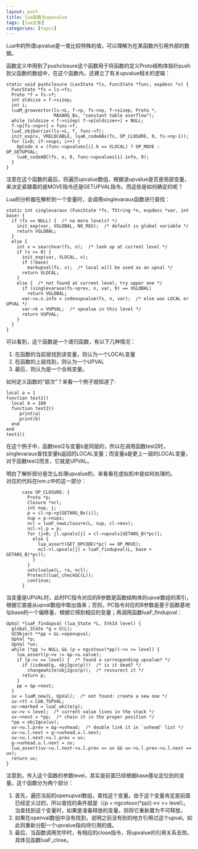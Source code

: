 ```yaml
---
layout: post
title: lua函数与upavalue 
tags: [lua文章]
categories: [topic]
---
```

<p>Lua中的所谓upvalue是一类比较特殊的值，可以理解为在某函数内引用外部的数据。</p>
<p>函数定义中用到了pushclosure这个函数用于将函数的定义Proto结构体指针push到父函数的数组中，在这个函数内，还建立了有关upvalue相关的逻辑：</p>
<pre><code>static void pushclosure (LexState *ls, FuncState *func, expdesc *v) {
  FuncState *fs = ls-&gt;fs;
  Proto *f = fs-&gt;f;
  int oldsize = f-&gt;sizep;
  int i;
  luaM_growvector(ls-&gt;L, f-&gt;p, fs-&gt;np, f-&gt;sizep, Proto *,
                  MAXARG_Bx, &#34;constant table overflow&#34;);
  while (oldsize &lt; f-&gt;sizep) f-&gt;p[oldsize++] = NULL;
  f-&gt;p[fs-&gt;np++] = func-&gt;f;
  luaC_objbarrier(ls-&gt;L, f, func-&gt;f);
  init_exp(v, VRELOCABLE, luaK_codeABx(fs, OP_CLOSURE, 0, fs-&gt;np-1));
  for (i=0; if-&gt;nups; i++) {
    OpCode o = (func-&gt;upvalues[i].k == VLOCAL) ? OP_MOVE : OP_GETUPVAL;
    luaK_codeABC(fs, o, 0, func-&gt;upvalues[i].info, 0);
  }
}
</code></pre><p>注意在这个函数的最后，将遍历upvalue数组，根据该upvalue是否是局部变量，来决定紧跟着的是MOVE指令还是GETUPVAL指令。而这些是如何确定的呢？</p>
<p>Lua的分析器在解析到一个变量时，会调用singlevaraux函数进行查找：</p>
<pre><code>static int singlevaraux (FuncState *fs, TString *n, expdesc *var, int base) {
  if (fs == NULL) {  /* no more levels? */
    init_exp(var, VGLOBAL, NO_REG);  /* default is global variable */
    return VGLOBAL;
  }
  else {
    int v = searchvar(fs, n);  /* look up at current level */
    if (v &gt;= 0) {
      init_exp(var, VLOCAL, v);
      if (!base)
        markupval(fs, v);  /* local will be used as an upval */
      return VLOCAL;
    }
    else {  /* not found at current level; try upper one */
      if (singlevaraux(fs-&gt;prev, n, var, 0) == VGLOBAL)
        return VGLOBAL;
      var-&gt;u.s.info = indexupvalue(fs, n, var);  /* else was LOCAL or UPVAL */
      var-&gt;k = VUPVAL;  /* upvalue in this level */
      return VUPVAL;
    }
  }
}
</code></pre><p>可以看到，这个函数是一个递归函数，有以下几种情况：</p>
<ol>
<li>在函数的当前层找到该变量，则认为一个LOCAL变量</li>
<li>在函数的上层找到，则认为一个UPVAL</li>
<li>最后，则认为是一个全局变量。</li>
</ol>
<p>如何定义函数的“层次”？来看一个例子就知道了:</p>
<pre><code>local a = 1
function test1()
  local b = 100
  function test2()
     print(a)
     print(b)
  end
end
test1()
</code></pre><p>在这个例子中，函数test2与变量b是同层的，所以在调用函数test2时，singlevaraux查找变量b返回的LOCAL变量；而变量a是更上一层的LOCAL变量，对于函数test2而言，它就是UPVAL。</p>
<p>明白了解析部分是怎么处理upvalue的，来看看在虚拟机中是如何处理的。<br/>对应的代码在lvm.c中的这一部分：</p>
<pre><code>      case OP_CLOSURE: {
        Proto *p;
        Closure *ncl;
        int nup, j;
        p = cl-&gt;p-&gt;p[GETARG_Bx(i)];
        nup = p-&gt;nups;
        ncl = luaF_newLclosure(L, nup, cl-&gt;env);
        ncl-&gt;l.p = p;
        for (j=0; jl.upvals[j] = cl-&gt;upvals[GETARG_B(*pc)];
          else {
            lua_assert(GET_OPCODE(*pc) == OP_MOVE);
            ncl-&gt;l.upvals[j] = luaF_findupval(L, base + GETARG_B(*pc));
          }
        }
        setclvalue(L, ra, ncl);
        Protect(luaC_checkGC(L));
        continue;
      }
</code></pre><p>当变量是UPVAL时，此时PC指令对应的B参数是函数结构体的upval数组的索引，根据它直接从upval数组中取出值来；否则，PC指令对应的B参数是基于函数基地址base的一个偏移量，根据它得到相应的变量；再调用函数luaF_findupval：</p>
<pre><code>UpVal *luaF_findupval (lua_State *L, StkId level) {
  global_State *g = G(L);
  GCObject **pp = &amp;L-&gt;openupval;
  UpVal *p;
  UpVal *uv;
  while (*pp != NULL &amp;&amp; (p = ngcotouv(*pp))-&gt;v &gt;= level) {
    lua_assert(p-&gt;v != &amp;p-&gt;u.value);
    if (p-&gt;v == level) {  /* found a corresponding upvalue? */
      if (isdead(g, obj2gco(p)))  /* is it dead? */
        changewhite(obj2gco(p));  /* ressurect it */
      return p;
    }
    pp = &amp;p-&gt;next;
  }
  uv = luaM_new(L, UpVal);  /* not found: create a new one */
  uv-&gt;tt = LUA_TUPVAL;
  uv-&gt;marked = luaC_white(g);
  uv-&gt;v = level;  /* current value lives in the stack */
  uv-&gt;next = *pp;  /* chain it in the proper position */
  *pp = obj2gco(uv);
  uv-&gt;u.l.prev = &amp;g-&gt;uvhead;  /* double link it in `uvhead&#39; list */
  uv-&gt;u.l.next = g-&gt;uvhead.u.l.next;
  uv-&gt;u.l.next-&gt;u.l.prev = uv;
  g-&gt;uvhead.u.l.next = uv;
  lua_assert(uv-&gt;u.l.next-&gt;u.l.prev == uv &amp;&amp; uv-&gt;u.l.prev-&gt;u.l.next == uv);
  return uv;
}
</code></pre><p>注意到，传入这个函数的参数level，其实是前面已经根据base基址定位到的变量。这个函数分为两个部分：</p>
<ol>
<li>首先，遍历当前的openupval数组，查找这个变量。由于这个变量肯定是前面已经定义过的，所以查找的条件就是（(p = ngcotouv(*pp))-&gt;v &gt;= level）。当查找到这个变量时，如果是准备释放的变量，则将它重新置为不可释放。</li>
<li>如果在openval数组中没有找到，说明之前没有别的地方引用过这个upval。如此则重新分配一个upvalue指向待引用的值。</li>
<li>最后，当函数调用完毕时，有相应的close指令，将upvalue的引用关系去除。具体见函数luaF_close。</li>
</ol>